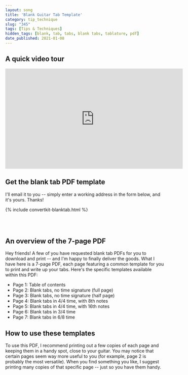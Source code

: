 ```yaml
---
layout: song
title: 'Blank Guitar Tab Template'
category: tip_technique
slug: "345"
tags: [Tips & Techniques]
hidden_tags: [blank, tab, tabs, blank tabs, tablature, pdf]
date_published: 2021-01-08
---
```


## A quick video tour

<iframe width="560" height="315" src="https://www.youtube.com/embed/P5IUb0YBgwk" frameborder="0" allow="accelerometer; autoplay; encrypted-media; gyroscope; picture-in-picture" allowfullscreen></iframe>

<!-- Coming soon! -->

<!-- { % include pdf-module.html slug = page.slug pdf_numpages = page.pdf_numpages pdf_version = page.pdf_version has_patreon_url = page.patreon_lesson_url patreon_url = page.patreon_lesson_url free_pdf_available = page.free_pdf_available free_pdf_url = page.free_pdf_url song_name = page.song_title % } -->


<div class="pdf_module_v2" style="padding-bottom: 8px; margin-bottom: 24px;">
<h2 class="mtn">Get the blank tab PDF template</h2>
<p>I'll email it to you -- simply enter a working address in the form below, and it's yours. Thanks!</p>
{% include convertkit-blanktab.html %}
</div>

<!-- <p class="pdf_module_v2__footnote">If you're a Patreon supporter, <a target="_blank" href="______">click here</a> to get this PDF</p> -->
<br />

## An overview of the 7-page PDF

Hey friends! A few of you have requested blank tab PDFs for you to download and print -- and I'm happy to finally deliver the goods. What I have here is a 7-page PDF, each page featuring a common template for you to print and write up your tabs. Here's the specific templates available within this PDF:

- Page 1: Table of contents
- Page 2: Blank tabs, no time signature (full page)
- Page 3: Blank tabs, no time signature (half page)
- Page 4: Blank tabs in 4/4 time, with 8th notes
- Page 5: Blank tabs in 4/4 time, with 16th notes
- Page 6: Blank tabs in 3/4 time
- Page 7: Blank tabs in 6/8 time

## How to use these templates

To use this PDF, I recommend printing out a few copies of each page and keeping them in a handy spot, close to your guitar. You may notice that certain pages seem way more useful to you (for example, page 2 is probably the most versatile). When you find something you like, I suggest printing many copies of that specific page -- just so you have them handy.
